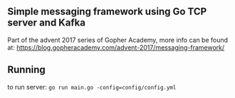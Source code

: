 ## Simple messaging framework using Go TCP server and Kafka
Part of the advent 2017 series of Gopher Academy, more info can be found at: 
https://blog.gopheracademy.com/advent-2017/messaging-framework/

## Running
to run server: `go run main.go -config=config/config.yml` 


